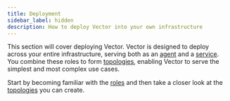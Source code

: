 ```yaml
---
title: Deployment
sidebar_label: hidden
description: How to deploy Vector into your own infrastructure
---
```


This section will cover deploying Vector. Vector is designed to deploy across
your entire infrastructure, serving both as an [agent][docs.roles.agent] and a
[service][docs.roles.service]. You combine these roles to form
[topologies][docs.topologies], enabling Vector to serve the simplest and most
complex use cases.

Start by becoming familiar with the [roles][docs.roles] and then take a closer
look at the [topologies][docs.roles] you can create.


[docs.roles.agent]: ../setup/deployment/roles/agent
[docs.roles.service]: ../setup/deployment/roles/service
[docs.roles]: ../setup/deployment/roles
[docs.topologies]: ../setup/deployment/topologies
